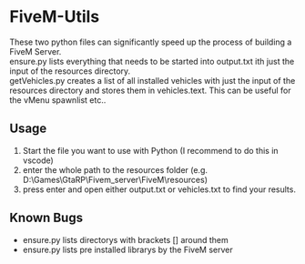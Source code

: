 # FiveM-Utils
These two python files can significantly speed up the process of building a FiveM Server.<br />
ensure.py lists everything that needs to be started into output.txt ith just the input of the resources directory.<br />
getVehicles.py creates a list of all installed vehicles with just the input of the resources directory and stores them in vehicles.text. This can be useful for the vMenu spawnlist etc..

## Usage
1. Start the file you want to use with Python (I recommend to do this in vscode)
2. enter the whole path to the resources folder (e.g. D:\Games\GtaRP\Fivem_server\FiveM\resources)
3. press enter and open either output.txt or vehicles.txt to find your results.

## Known Bugs
- ensure.py lists directorys with brackets [] around them
- ensure.py lists pre installed librarys by the FiveM server
 
